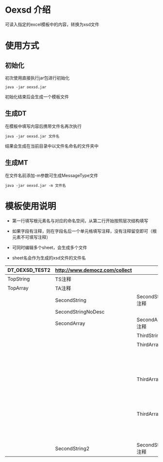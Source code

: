 # Oexsd 介绍
可读入指定的excel模板中的内容，转换为xsd文件
# 使用方式
## 初始化
初次使用直接执行jar包进行初始化
```shell
java -jar oexsd.jar
```
初始化结束后会生成一个模板文件

## 生成DT
在模板中填写内容后携带文件名再次执行
```shell
java -jar oexsd.jar 文件名
```
结果会生成在当前目录中以文件名命名的文件夹中

## 生成MT
在文件名前添加-m参数可生成MessageType文件
```shell
java -jar oexsd.jar -m 文件名
```
# 模板使用说明

- 第一行填写根元素名与对应的命名空间，从第二行开始按照层次结构填写

- 如果字段有注释，则在字段名后一个单元格填写注释，没有注释留空即可（根元素不可填写注释）

- 可同时编辑多个sheet，会生成多个文件

- sheet名会作为生成的xsd文件的文件名

| DT_OEXSD_TEST2 | http://www.democz.com/collect |                   |                 |        |
| -------------- | ----------------------------- | ----------------- | --------------- | ------ |
| TopString      | TS注释                        |                   |                 |        |
| TopArray       | TA注释                        |                   |                 |        |
|                | SecondString                  | SecondString注释  |                 |        |
|                | SecondStringNoDesc            |                   |                 |        |
|                | SecondArray                   | SecondArray注释   |                 |        |
|                |                               | ThirdString       | ThS注释         |        |
|                |                               | ThirdArray        | ThA注释         |        |
|                |                               |                   | FourthString    | FS注释 |
|                |                               | ThirdArray2       | ThirdArray2注释 |        |
|                |                               |                   | FourthString    | FS注释 |
|                |                               | ThirdArray3       | 注释            |        |
|                |                               |                   | FourthString    | FS注释 |
|                | SecondString2                 | SecondString2注释 |                 |        |

